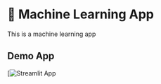 # 🤖 Machine Learning App


This is a machine learning app

## Demo App

[![Streamlit App]([https://Machine-Learning-App.streamlit.app/](https://ss-machine-learning-app.streamlit.app/))


